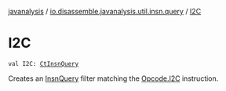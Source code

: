 [javanalysis](../index.md) / [io.disassemble.javanalysis.util.insn.query](index.md) / [I2C](./-i2-c.md)

# I2C

`val I2C: `[`CtInsnQuery`](-ct-insn-query/index.md)

Creates an [InsnQuery](-insn-query/index.md) filter matching the [Opcode.I2C](#) instruction.

